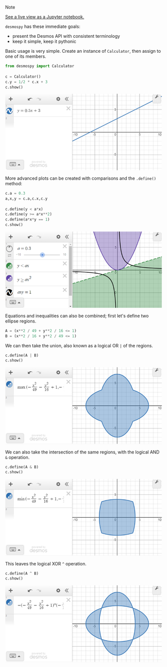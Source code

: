 > [!NOTE]
> 
> [See a live view as a Jupyter notebook.](https://nbviewer.org/github/timdechant/desmospy/blob/main/README.ipynb)



<code>desmospy</code> has these immediate goals:
  - present the Desmos API with consistent terminology
  - keep it simple, keep it pythonic

Basic usage is very simple.  Create an instance of <code>Calculator</code>, then assign to one of its members.

```python
from desmospy import Calculator

c = Calculator()
c.y = 1/2 * c.x + 3
c.show()
```

[![Figure 1](img/README_fig1.png)](img/README_fig1.png)

More advanced plots can be created with comparisons and the <code>.define()</code> method:

```python
c.a = 0.3
a,x,y = c.a,c.x,c.y

c.define(y < a*x)
c.define(y >= a*x**2)
c.define(a*x*y == 1)
c.show()
```

[![Figure 2](img/README_fig2.png)](img/README_fig2.png)

Equations and inequalities can also be combined; first let's define two ellipse regions.


```python
A = (x**2 / 49 + y**2 / 16 <= 1)
B = (x**2 / 16 + y**2 / 49 <= 1)
```

We can then take the union, also known as a logical OR <code>|</code> of the regions.


```python
c.define(A | B)
c.show()
```

[![Figure 3](img/README_fig3.png)](img/README_fig3.png)

We can also take the intersection of the same regions, with the logical AND <code>&</code> operation.


```python
c.define(A & B)
c.show()
```

[![Figure 4](img/README_fig4.png)](img/README_fig4.png)

This leaves the logical XOR <code>^</code> operation.


```python
c.define(A ^ B)
c.show()
```

[![Figure 5](img/README_fig5.png)](img/README_fig5.png)
